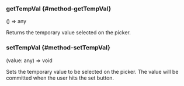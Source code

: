 ### getTempVal {#method-getTempVal}

() => any


Returns the temporary value selected on the picker.
### setTempVal {#method-setTempVal}

(value: any) => void


Sets the temporary value to be selected on the picker.
The value will be committed when the user hits the set button.